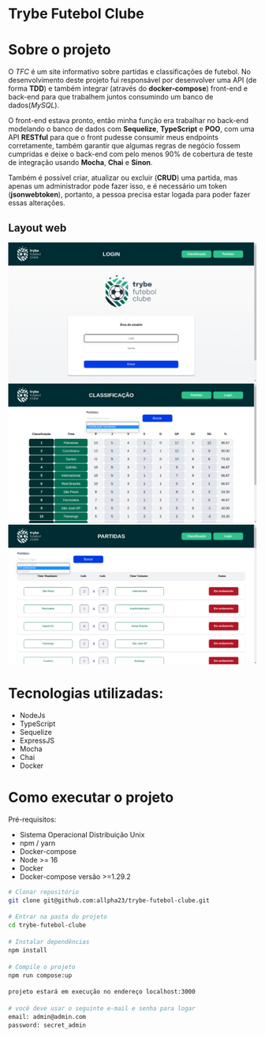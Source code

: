 # Trybe Futebol Clube

# Sobre o projeto


O _TFC_ é um site informativo sobre partidas e classificações de futebol.
No desenvolvimento deste projeto fui responsável por desenvolver uma API (de forma __TDD__) e também integrar (através do __docker-compose__) front-end e back-end para que trabalhem juntos consumindo um banco de dados(_MySQL_).

O front-end estava pronto, então minha função era trabalhar no back-end modelando o banco de dados com __Sequelize__, __TypeScript__ e __POO__, com uma API __RESTful__ para que o front pudesse consumir meus endpoints corretamente, também garantir que algumas regras de negócio fossem cumpridas e deixe o back-end com pelo menos 90% de cobertura de teste de integração usando __Mocha__, __Chai__ e __Sinon__.

Também é possível criar, atualizar ou excluir (__CRUD__) uma partida, mas apenas um administrador pode fazer isso, e é necessário um token (__jsonwebtoken__), portanto, a pessoa precisa estar logada para poder fazer essas alterações.

## Layout web

![Web 1](https://github.com/allpha23/assets/raw/main/TFC/login.png)
![Web 2](https://github.com/allpha23/assets/raw/main/TFC/classificação.png)
![Web 1](https://github.com/allpha23/assets/raw/main/TFC/partidas.png)


# Tecnologias utilizadas:

- NodeJs
- TypeScript
- Sequelize
- ExpressJS
- Mocha
- Chai
- Docker


# Como executar o projeto

Pré-requisitos: 
- Sistema Operacional Distribuição Unix
- npm / yarn
- Docker-compose
- Node >= 16
- Docker
- Docker-compose versão >=1.29.2

```bash
# Clonar repositório
git clone git@github.com:allpha23/trybe-futebol-clube.git

# Entrar na pasta do projeto
cd trybe-futebol-clube

# Instalar dependências
npm install

# Compile o projeto
npm run compose:up

projeto estará em execução no endereço localhost:3000

# você deve usar o seguinte e-mail e senha para logar
email: admin@admin.com
password: secret_admin
```
